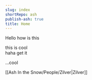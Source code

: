 ```yaml
---  
slug: index  
shortRepo: ash  
publish-ash: true  
title: Home  
---  
```

Hello how is this  
  
this is cool  
haha get it  
  
...cool  
  
[[Ash In the Snow/People/Zilver|Zilver]]  
 
